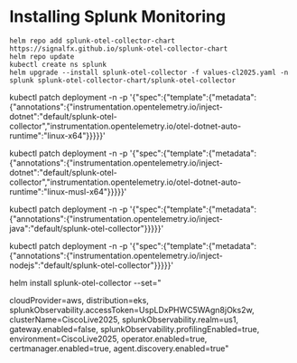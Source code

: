 # Installing Splunk Monitoring
```shell
helm repo add splunk-otel-collector-chart https://signalfx.github.io/splunk-otel-collector-chart
helm repo update
kubectl create ns splunk
helm upgrade --install splunk-otel-collector -f values-cl2025.yaml -n splunk splunk-otel-collector-chart/splunk-otel-collector
```

kubectl patch deployment <my-deployment> -n <my-namespace> -p '{"spec":{"template":{"metadata":{"annotations":{"instrumentation.opentelemetry.io/inject-dotnet":"default/splunk-otel-collector","instrumentation.opentelemetry.io/otel-dotnet-auto-runtime":"linux-x64"}}}}}'

kubectl patch deployment <my-deployment> -n <my-namespace> -p '{"spec":{"template":{"metadata":{"annotations":{"instrumentation.opentelemetry.io/inject-dotnet":"default/splunk-otel-collector","instrumentation.opentelemetry.io/otel-dotnet-auto-runtime":"linux-musl-x64"}}}}}'

kubectl patch deployment <my-deployment> -n <my-namespace> -p '{"spec":{"template":{"metadata":{"annotations":{"instrumentation.opentelemetry.io/inject-java":"default/splunk-otel-collector"}}}}}'

kubectl patch deployment <my-deployment> -n <my-namespace> -p '{"spec":{"template":{"metadata":{"annotations":{"instrumentation.opentelemetry.io/inject-nodejs":"default/splunk-otel-collector"}}}}}'



helm install splunk-otel-collector --set="

cloudProvider=aws,
distribution=eks,
splunkObservability.accessToken=UspLDxPHWC5WAgn8jOks2w,
clusterName=CiscoLive2025,
splunkObservability.realm=us1,
gateway.enabled=false,
splunkObservability.profilingEnabled=true,
environment=CiscoLive2025,
operator.enabled=true,
certmanager.enabled=true,
agent.discovery.enabled=true" 
